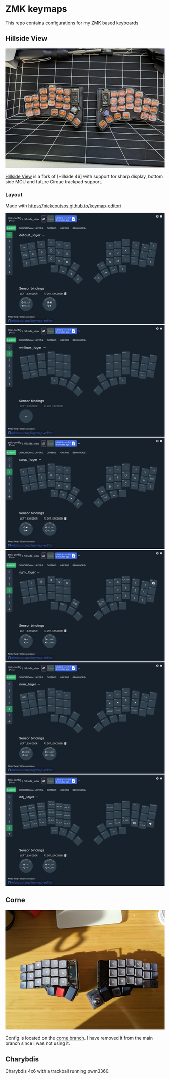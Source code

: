 ZMK keymaps
===========

This repo contains configurations for my ZMK based keyboards


## Hillside View

![Hillside View](./assets/hsv.webp)

[Hillside View](https://github.com/wannabecoffeenerd/HillSideView/) is a fork of [Hillside 46] with support for sharp display, bottom side MCU and future Cirque trackpad support.

### Layout

Made with https://nickcoutsos.github.io/keymap-editor/

![layer0](./assets/layer0.png)
![layer1](./assets/layer1.png)
![layer2](./assets/layer2.png)
![layer3](./assets/layer3.png)
![layer4](./assets/layer4.png)
![layer5](./assets/layer5.png)

## Corne

![Corne LP](./assets/corne.webp)

Config is located on the [corne branch](https://github.com/mike1808/zmk-config/tree/corne).
I have removed it from the main branch since I was not using it.

## Charybdis

Charybdis 4x6 with a trackball running pwm3360. 
